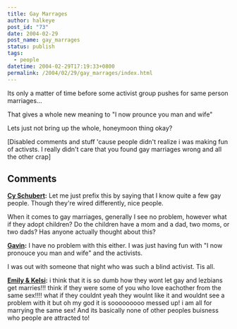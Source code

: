 ```yaml
---
title: Gay Marrages
author: halkeye
post_id: "73"
date: 2004-02-29
post_name: gay_marrages
status: publish
tags:
  - people
datetime: 2004-02-29T17:19:33+0800
permalink: /2004/02/29/gay_marrages/index.html
---
```


Its only a matter of time before some activist group pushes for same person marriages...

That gives a whole new meaning to "I now prounce you man and wife"

Lets just not bring up the whole, honeymoon thing okay?

[Disabled comments and stuff 'cause people didn't realize i was making fun of activsts. I really didn't care that you found gay marriages wrong and all the other crap]

## Comments

**[Cy Schubert](#50 "2004-03-07 19:52:14"):** Let me just prefix this by saying that I know quite a few gay people. Though they're wired differently, nice people.

When it comes to gay marriages, generally I see no problem, however what if they adopt children? Do the children have a mom and a dad, two moms, or two dads? Has anyone actually thought about this?

**[Gavin](#51 "2004-03-07 20:30:08"):** I have no problem with this either. I was just having fun with "I now pronouce you man and wife" and the activists.

I was out with someone that night who was such a blind activist. Tis all.

**[Emily &amp; Kelsi](#52 "2005-09-30 11:26:52"):** i think that it is so dumb how they wont let gay and lezbians get marries!!! think if they were some of you who love eachother from the same sex!!!! what if they couldnt yeah they woulnt like it and wouldnt see a problem with it but oh my god it is sooooooooo messed up! i am all for marrying the same sex! And its basically none of other peoples buisness who people are attracted to!

